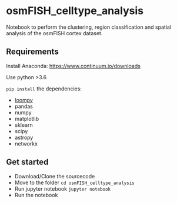 # osmFISH_celltype_analysis
Notebook to perform the clustering, region classification and spatial analysis of the osmFISH cortex dataset.

## Requirements
Install Anaconda:
https://www.continuum.io/downloads  
  
Use python >3.6
  
`pip install` the dependencies:  
* [loompy](http://linnarssonlab.org/loompy/)  
* pandas  
* numpy  
* matplotlib  
* sklearn  
* scipy  
* astropy  
* networkx  

## Get started
* Download/Clone the sourcecode
* Move to the folder `cd osmFISH_celltype_analysis`
* Run jupyter notebook `jupyter notebook`
* Run the notebook
